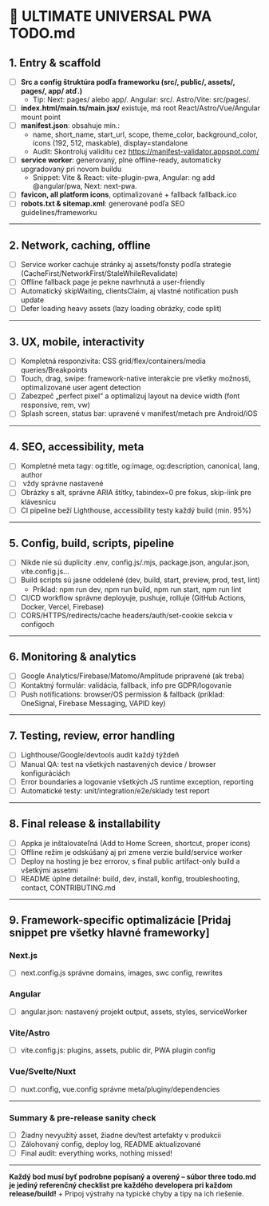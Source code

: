# 🚀 ULTIMATE UNIVERSAL PWA TODO.md

## 1. Entry & scaffold

- [ ] **Src a config štruktúra podľa frameworku (src/, public/, assets/, pages/, app/ atď.)**
    - Tip: Next: pages/ alebo app/. Angular: src/. Astro/Vite: src/pages/.
- [ ] **index.html/main.ts/main.jsx/** existuje, má root React/Astro/Vue/Angular mount point 
- [ ] **manifest.json**: obsahuje min.:
    - name, short_name, start_url, scope, theme_color, background_color, icons (192, 512, maskable), display=standalone
    - Audit: Skontroluj validitu cez https://manifest-validator.appspot.com/
- [ ] **service worker**: generovaný, plne offline-ready, automaticky upgradovaný pri novom buildu
    - Snippet: Vite & React: vite-plugin-pwa, Angular: ng add @angular/pwa, Next: next-pwa.
- [ ] **favicon, all platform icons**, optimalizované + fallback fallback.ico
- [ ] **robots.txt & sitemap.xml**: generované podľa SEO guidelines/frameworku

---

## 2. Network, caching, offline

- [ ] Service worker cachuje stránky aj assets/fonsty podľa strategie (CacheFirst/NetworkFirst/StaleWhileRevalidate)
- [ ] Offline fallback page je pekne navrhnutá a user-friendly
- [ ] Automatický skipWaiting, clientsClaim, aj vlastné notification push update
- [ ] Defer loading heavy assets (lazy loading obrázky, code split)

---

## 3. UX, mobile, interactivity

- [ ] Kompletná responzivita: CSS grid/flex/containers/media queries/Breakpoints
- [ ] Touch, drag, swipe: framework-native interakcie pre všetky možnosti, optimalizované user agent detection
- [ ] Zabezpeč „perfect pixel“ a optimalizuj layout na device width (font responsive, rem, vw)
- [ ] Splash screen, status bar: upravené v manifest/metach pre Android/iOS

---

## 4. SEO, accessibility, meta

- [ ] Kompletné meta tagy: og:title, og:image, og:description, canonical, lang, author
- [ ] <meta name="viewport"> vždy správne nastavené
- [ ] Obrázky s alt, správne ARIA štítky, tabindex=0 pre fokus, skip-link pre klávesnicu
- [ ] CI pipeline beží Lighthouse, accessibility testy každý build (min. 95%)

---

## 5. Config, build, scripts, pipeline

- [ ] Nikde nie sú duplicity .env, config.js/.mjs, package.json, angular.json, vite.config.js…
- [ ] Build scripts sú jasne oddelené (dev, build, start, preview, prod, test, lint)
    - Príklad: npm run dev, npm run build, npm run start, npm run lint
- [ ] CI/CD workflow správne deployuje, pushuje, rolluje (GitHub Actions, Docker, Vercel, Firebase)
- [ ] CORS/HTTPS/redirects/cache headers/auth/set-cookie sekcia v configoch

---

## 6. Monitoring & analytics

- [ ] Google Analytics/Firebase/Matomo/Amplitude pripravené (ak treba)
- [ ] Kontaktný formulár: validácia, fallback, info pre GDPR/logovanie
- [ ] Push notifications: browser/OS permission & fallback (príklad: OneSignal, Firebase Messaging, VAPID key)

---

## 7. Testing, review, error handling

- [ ] Lighthouse/Google/devtools audit každý týždeň
- [ ] Manual QA: test na všetkých nastavených device / browser konfiguráciách
- [ ] Error boundaries a logovanie všetkých JS runtime exception, reporting
- [ ] Automatické testy: unit/integration/e2e/sklady test report

---

## 8. Final release & installability

- [ ] Appka je inštalovateľná (Add to Home Screen, shortcut, proper icons)
- [ ] Offline režim je odskúšaný aj pri zmene verzie build/service worker
- [ ] Deploy na hosting je bez errorov, s final public artifact-only build a všetkými assetmi
- [ ] README úplne detailné: build, dev, install, konfig, troubleshooting, contact, CONTRIBUTING.md

---

## 9. Framework-specific optimalizácie [Pridaj snippet pre všetky hlavné frameworky]

### Next.js
- [ ] next.config.js správne domains, images, swc config, rewrites
### Angular
- [ ] angular.json: nastavený projekt output, assets, styles, serviceWorker
### Vite/Astro
- [ ] vite.config.js: plugins, assets, public dir, PWA plugin config
### Vue/Svelte/Nuxt
- [ ] nuxt.config, vue.config správne meta/pluginy/dependencies

---

### Summary & pre-release sanity check
- [ ] Žiadny nevyužitý asset, žiadne dev/test artefakty v produkcii
- [ ] Zálohovaný config, deploy log, README aktualizované
- [ ] Final audit: everything works, nothing missed!

---

**Každý bod musí byť podrobne popísaný a overený – súbor three todo.md je jediný referenčný checklist pre každého developera pri každom release/build!** + Pripoj výstrahy na typické chyby a tipy na ich riešenie.
